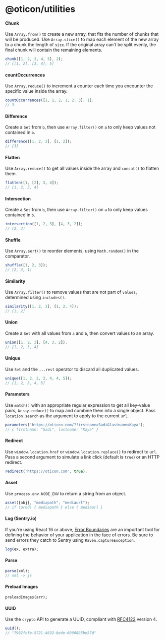 # @oticon/utilities

#### Chunk

Use `Array.from()` to create a new array, that fits the number of chunks that will be produced. Use `Array.slice()` to map each element of the new array to a chunk the length of `size`. If the original array can't be split evenly, the final chunk will contain the remaining elements.

```javascript
chunk([1, 2, 3, 4, 5], 2);
// [[1, 2], [3, 4], 5]
```

#### countOccurrences

Use `Array.reduce()` to increment a counter each time you encounter the specific value inside the array.

```javascript
countOccurrences([1, 1, 2, 1, 2, 3], 1);
// 3
```

#### Difference

Create a `Set` from `b`, then use `Array.filter()` on `a` to only keep values not contained in `b`.

```javascript
difference([1, 2, 3], [1, 2]);
// [3]
```

#### Flatten

Use `Array.reduce()` to get all values inside the array and `concat()` to flatten them.

```javascript
flatten([1, [2], 3, 4]);
// [1, 2, 3, 4]
```

#### Intersection

Create a `Set` from `b`, then use `Array.filter()` on `a` to only keep values contained in `b`.

```javascript
intersection([1, 2, 3], [4, 3, 2]);
// [2, 3]
```

#### Shuffle

Use `Array.sort()` to reorder elements, using `Math.random()` in the comparator.

```javascript
shuffle([1, 2, 3]);
// [2, 3, 1]
```

#### Similarity

Use `Array.filter()` to remove values that are not part of `values`, determined using `includes()`.

```javascript
similarity([1, 2, 3], [1, 2, 4]);
// [1, 2]
```

#### Union

Create a `Set` with all values from `a` and `b`, then convert values to an array.

```javascript
union([1, 2, 3], [4, 3, 2]);
// [1, 2, 3, 4]
```

#### Unique

Use `Set` and the `...rest` operator to discard all duplicated values.

```javascript
unique([1, 2, 2, 3, 4, 4, 5]);
// [1, 2, 3, 4, 5]
```

#### Parameters

Use `match()` with an appropriate regular expression to get all key-value pairs, `Array.reduce()` to map and combine them into a single object. Pass `location.search` as the argument to apply to the current `url`.

```javascript
parameters('https://oticon.com/?firstname=Sadi&lastname=Kaya');
// { firstname: "Sadi", lastname: "Kaya" }
```

#### Redirect

Use `window.location.href` or `window.location.replace()` to redirect to `url`.
Pass a second argument to simulate a link click (default is `true`) or an HTTP redirect.

```javascript
redirect('https://oticon.com', true);
```

#### Asset

Use `process.env.NODE_ENV` to return a string from an object.

```javascript
asset({obj}, "mediapath", "mediaurl");
// if (prod) { mediapath } else { mediaurl }
```

#### Log (Sentry.io)

If you're using React 16 or above, [Error Boundaries](https://reactjs.org/blog/2017/07/26/error-handling-in-react-16.html) are an important tool for defining the behavior of your application in the face of errors. Be sure to send errors they catch to Sentry using `Raven.captureException`.

```javascript
log(ex, extra);
```

#### Parse

```javascript
parse(xml);
// xml -> js
```

#### Preload Images

```
preloadImages(arr);
```

#### UUID

Use the `crypto` API to generate a UUID, compliant with [RFC4122](https://www.ietf.org/rfc/rfc4122.txt) version 4.

```javascript
uuid();
// "7982fcfe-5721-4632-bede-6000885be57d"
```